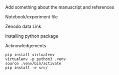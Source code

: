 Add something about the manuscript and references

Notebook/experiment file

Zenodo data Link

Installing python package

Acknowledgements

```
pip install virtualenv
virtualenv -p python3 .venv
source .venv/bin/activate
pip install -e src/
```